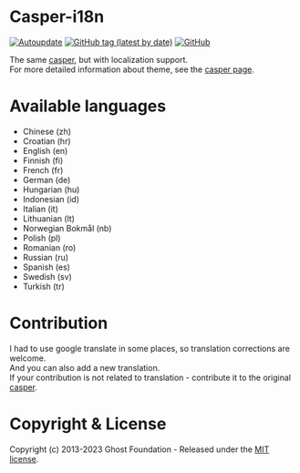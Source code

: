 # Casper-i18n

[![Autoupdate](https://github.com/GenZmeY/Casper-i18n/actions/workflows/autoupdate.yml/badge.svg)](https://github.com/GenZmeY/Casper-i18n/actions/workflows/autoupdate.yml)
[![GitHub tag (latest by date)](https://img.shields.io/github/v/tag/GenZmeY/Casper-i18n)](https://github.com/GenZmeY/Casper-i18n/tags)
[![GitHub](https://img.shields.io/github/license/GenZmeY/Casper-i18n)](LICENSE)

The same [casper](https://github.com/TryGhost/Casper), but with localization support.  
For more detailed information about theme, see the [casper page](https://github.com/TryGhost/Casper).

# Available languages
- Chinese (zh)
- Croatian (hr)
- English (en)
- Finnish (fi)
- French (fr)
- German (de)
- Hungarian (hu)
- Indonesian (id)
- Italian (it)
- Lithuanian (lt)
- Norwegian Bokmål (nb)
- Polish (pl)
- Romanian (ro)
- Russian (ru)
- Spanish (es)
- Swedish (sv)
- Turkish (tr)

# Contribution

I had to use google translate in some places, so translation corrections are welcome.  
And you can also add a new translation.  
If your contribution is not related to translation - contribute it to the original [casper](https://github.com/TryGhost/Casper).  

# Copyright & License

Copyright (c) 2013-2023 Ghost Foundation - Released under the [MIT license](LICENSE).

